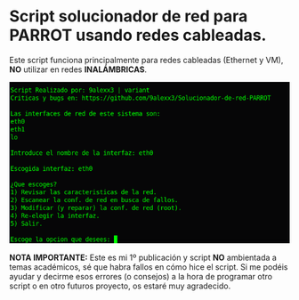 # Script solucionador de red para PARROT usando redes cableadas.

Este script funciona principalmente para redes cableadas (Ethernet y VM), **NO** utilizar en redes **INALÁMBRICAS**.

  ![Captura del script](Captura.PNG)

**NOTA IMPORTANTE:** Este es mi 1º publicación y script **NO** ambientada a temas académicos, sé que habra fallos en cómo hice el script. Si me podéis ayudar y decirme esos errores (o consejos) a la hora de programar otro script o en otro futuros proyecto, os estaré muy agradecido.

